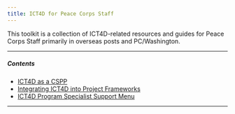 ```yaml
---
title: ICT4D for Peace Corps Staff
---
```




This toolkit is a collection of ICT4D-related resources and guides for Peace Corps Staff primarily in overseas posts and PC/Washington.


	
___



##### Contents

- [ICT4D as a CSPP]()
- [Integrating ICT4D into Project Frameworks]()
- [ICT4D Program Specialist Support Menu]()



___



